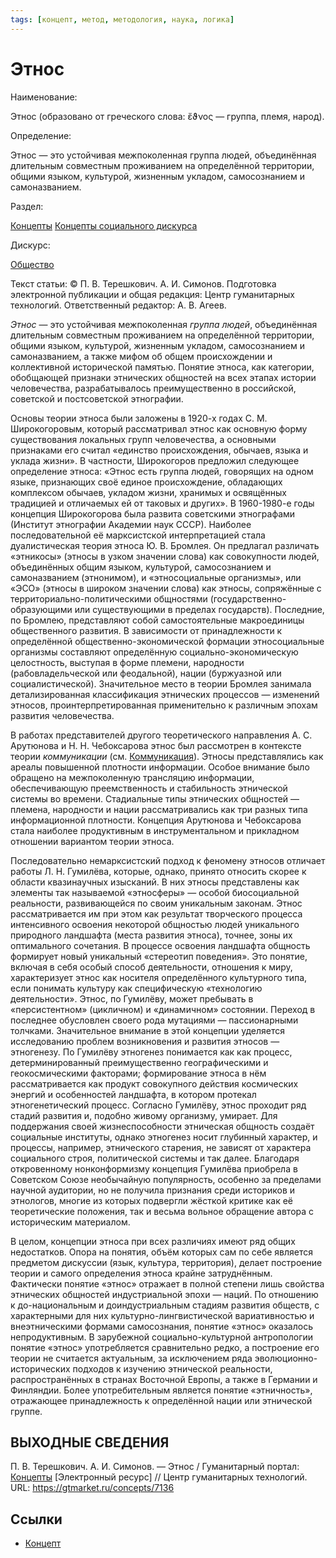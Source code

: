 ```yaml
---
tags: [концепт, метод, методология, наука, логика]
---
```

# Этнос

Наименование:

Этнос (образовано от греческого слова: ἔϑνος — группа, племя, народ).

Определение:

Этнос — это устойчивая межпоколенная группа людей, объединённая длительным совместным проживанием на определённой территории, общими языком, культурой, жизненным укладом, самосознанием и самоназванием.

Раздел:

[Концепты](https://gtmarket.ru/concepts/)  [Концепты социального дискурса](https://gtmarket.ru/concepts/social-concepts)

Дискурс:

[Общество](https://gtmarket.ru/concepts/6866)

Текст статьи: © П. В. Терешкович. А. И. Симонов. Подготовка электронной публикации и общая редакция: Центр гуманитарных технологий. Ответственный редактор: А. В. Агеев.

_Этнос_ — это устойчивая межпоколенная _группа людей_, объединённая длительным совместным проживанием на определённой территории, общими языком, культурой, жизненным укладом, самосознанием и самоназванием, а также мифом об общем происхождении и коллективной исторической памятью. Понятие этноса, как категории, обобщающей признаки этнических общностей на всех этапах истории человечества, разрабатывалось преимущественно в российской, советской и постсоветской этнографии.

Основы теории этноса были заложены в 1920-х годах С. М. Широкогоровым, который рассматривал этнос как основную форму существования локальных групп человечества, а основными признаками его считал «единство происхождения, обычаев, языка и уклада жизни». В частности, Широкогоров предложил следующее определение этноса: «Этнос есть группа людей, говорящих на одном языке, признающих своё единое происхождение, обладающих комплексом обычаев, укладом жизни, хранимых и освящённых традицией и отличаемых ей от таковых и других». В 1960-1980-е годы концепция Широкогорова была развита советскими этнографами (Институт этнографии Академии наук СССР). Наиболее последовательной её марксистской интерпретацией стала дуалистическая теория этноса Ю. В. Бромлея. Он предлагал различать «этникосы» (этносы в узком значении слова) как совокупности людей, объединённых общим языком, культурой, самосознанием и самоназванием (этнонимом), и «этносоциальные организмы», или «ЭСО» (этносы в широком значении слова) как этносы, сопряжённые с территориально-политическими общностями (государственно-образующими или существующими в пределах государств). Последние, по Бромлею, представляют собой самостоятельные макроединицы общественного развития. В зависимости от принадлежности к определённой общественно-экономической формации этносоциальные организмы составляют определённую социально-экономическую целостность, выступая в форме племени, народности (рабовладельческой или феодальной), нации (буржуазной или социалистической). Значительное место в теории Бромлея занимала детализированная классификация этнических процессов — изменений этносов, проинтерпретированная применительно к различным эпохам развития человечества.

В работах представителей другого теоретического направления А. С. Арутюнова и Н. Н. Чебоксарова этнос был рассмотрен в контексте теории _коммуникации_ (см. [Коммуникация](https://gtmarket.ru/concepts/7132)). Этносы представлялись как ареалы повышенной плотности информации. Особое внимание было обращено на межпоколенную трансляцию информации, обеспечивающую преемственность и стабильность этнической системы во времени. Стадиальные типы этнических общностей — племена, народности и нации рассматривались как три разных типа информационной плотности. Концепция Арутюнова и Чебоксарова стала наиболее продуктивным в инструментальном и прикладном отношении вариантом теории этноса.

Последовательно немарксистский подход к феномену этносов отличает работы Л. Н. Гумилёва, которые, однако, принято относить скорее к области квазинаучных изысканий. В них этносы представлены как элементы так называемой «этносферы» — особой биосоциальной реальности, развивающейся по своим уникальным законам. Этнос рассматривается им при этом как результат творческого процесса интенсивного освоения некоторой общностью людей уникального природного ландшафта (места развития этноса), точнее, зоны их оптимального сочетания. В процессе освоения ландшафта общность формирует новый уникальный «стереотип поведения». Это понятие, включая в себя особый способ деятельности, отношения к миру, характеризует этнос как носителя определённого культурного типа, если понимать культуру как специфическую «технологию деятельности». Этнос, по Гумилёву, может пребывать в «персистентном» (цикличном) и «динамичном» состоянии. Переход в последнее обусловлен своего рода мутациями — пассионарными толчками. Значительное внимание в этой концепции уделяется исследованию проблем возникновения и развития этносов — этногенезу. По Гумилёву этногенез понимается как как процесс, детерминированный преимущественно географическими и геокосмическими факторами; формирование этноса в нём рассматривается как продукт совокупного действия космических энергий и особенностей ландшафта, в котором протекал этногенетический процесс. Согласно Гумилёву, этнос проходит ряд стадий развития и, подобно живому организму, умирает. Для поддержания своей жизнеспособности этническая общность создаёт социальные институты, однако этногенез носит глубинный характер, и процессы, например, этнического старения, не зависят от характера социального строя, политической системы и так далее. Благодаря откровенному нонконформизму концепция Гумилёва приобрела в Советском Союзе необычайную популярность, особенно за пределами научной аудитории, но не получила признания среди историков и этнологов, многие из которых подвергли жёсткой критике как её теоретические положения, так и весьма вольное обращение автора с историческим материалом.

В целом, концепции этноса при всех различиях имеют ряд общих недостатков. Опора на понятия, объём которых сам по себе является предметом дискуссии (язык, культура, территория), делает построение теории и самого определения этноса крайне затруднённым. Фактически понятие «этнос» отражает в полной степени лишь свойства этнических общностей индустриальной эпохи — наций. По отношению к до-национальным и доиндустриальным стадиям развития обществ, с характерными для них культурно-лингвистической вариативностью и внеэтническими формами самосознания, понятие «этнос» оказалось непродуктивным. В зарубежной социально-культурной антропологии понятие «этнос» употребляется сравнительно редко, а построение его теории не считается актуальным, за исключением ряда эволюционно-исторических подходов к изучению этнической реальности, распространённых в странах Восточной Европы, а также в Германии и Финляндии. Более употребительным является понятие «этничность», отражающее принадлежность к определённой нации или этнической группе.

## ВЫХОДНЫЕ СВЕДЕНИЯ

П. В. Терешкович. А. И. Симонов. — Этнос / Гуманитарный портал: [Концепты](https://gtmarket.ru/concepts/) [Электронный ресурс] // Центр гуманитарных технологий. URL: <https://gtmarket.ru/concepts/7136>

## Ссылки

* [Концепт](Концепт.md)
